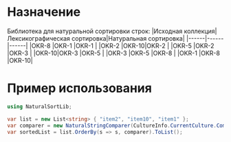 # Назначение
Библиотека для натуральной сортировки строк:
|Исходная коллекция|Лексикографическая сортировка|Натуральная сортировка|
|------|------|------|
|OKR-8 |OKR-1 |OKR-1 |
|OKR-2 |OKR-10|OKR-2 |
|OKR-5 |OKR-2 |OKR-3 |
|OKR-10|OKR-3 |OKR-5 |
|OKR-3 |OKR-5 |OKR-8 |
|OKR-1 |OKR-8 |OKR-10|

# Пример использования
```cs
using NaturalSortLib;

var list = new List<string> { "item2", "item10", "item1" };
var comparer = new NaturalStringComparer(CultureInfo.CurrentCulture.CompareInfo);
var sortedList = list.OrderBy(s => s, comparer).ToList();
```